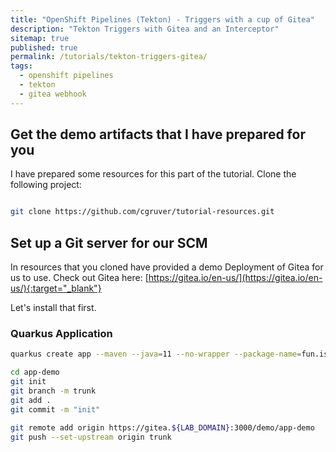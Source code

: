 ```yaml
---
title: "OpenShift Pipelines (Tekton) - Triggers with a cup of Gitea"
description: "Tekton Triggers with Gitea and an Interceptor"
sitemap: true
published: true
permalink: /tutorials/tekton-triggers-gitea/
tags:
  - openshift pipelines
  - tekton
  - gitea webhook
---
```

## Get the demo artifacts that I have prepared for you

I have prepared some resources for this part of the tutorial.  Clone the following project:

```bash

git clone https://github.com/cgruver/tutorial-resources.git
```

## Set up a Git server for our SCM

In resources that you cloned have provided a demo Deployment of Gitea for us to use.  Check out Gitea here: [https://gitea.io/en-us/](https://gitea.io/en-us/){:target="_blank"}

Let's install that first.


### Quarkus Application

```bash
quarkus create app --maven --java=11 --no-wrapper --package-name=fun.is.quarkus.demo fun.is.quarkus:app-demo:0.1
```

```bash
cd app-demo
git init
git branch -m trunk
git add .
git commit -m "init"
```

```bash
git remote add origin https://gitea.${LAB_DOMAIN}:3000/demo/app-demo
git push --set-upstream origin trunk
```

```yaml

```
